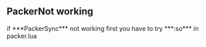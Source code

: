 ## PackerNot working 
<p>
if ***PackerSync*** not working first you have to try ***:so*** in packer.lua
</p>
